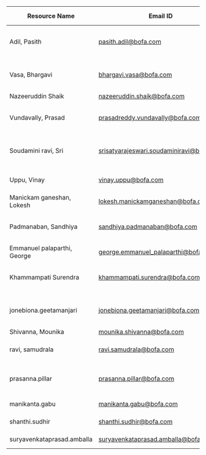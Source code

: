 | **Resource Name**           | **Email ID**                                                                                | **Team Name** | **July** | **August**     | **September**  |
| --------------------------- | ------------------------------------------------------------------------------------------- | ------------- | -------- | -------------- | -------------- |
| Adil, Pasith                | [pasith.adil@bofa.com](mailto:pasith.adil@bofa.com)                                         | Cypunk        |          | 24-Aug, 29-Aug | 24-Sep, 30-Sep |
| Vasa, Bhargavi              | [bhargavi.vasa@bofa.com](mailto:bhargavi.vasa@bofa.com)                                     | Cypunk        |          | 25-Aug, 29-Aug |                |
| Nazeeruddin Shaik           | [nazeeruddin.shaik@bofa.com](mailto:nazeeruddin.shaik@bofa.com)                             | Cypunk        |          |                |                |
| Vundavally, Prasad          | [prasadreddy.vundavally@bofa.com](mailto:prasadreddy.vundavally@bofa.com)                   | Cypunk        |          | 25-Aug, 29-Aug |                |
| Soudamini ravi, Sri         | [srisatyarajeswari.soudaminiravi@bofa.com](mailto:srisatyarajeswari.soudaminiravi@bofa.com) | Cypunk        |          | 11-Aug, 18-Aug |                |
| Uppu, Vinay                 | [vinay.uppu@bofa.com](mailto:vinay.uppu@bofa.com)                                           | Cypunk        |          | 8-Aug, 22-Aug  |                |
| Manickam ganeshan, Lokesh   | [lokesh.manickamganeshan@bofa.com](mailto:lokesh.manickamganeshan@bofa.com)                 | Cypunk        |          |                |                |
| Padmanaban, Sandhiya        | [sandhiya.padmanaban@bofa.com](mailto:sandhiya.padmanaban@bofa.com)                         | Cypunk        |          | 11-Aug, 18-Aug | 8-Sep, 12-Sep  |
| Emmanuel palaparthi, George | [george.emmanuel\_palaparthi@bofa.com](mailto:george.emmanuel_palaparthi@bofa.com)          | SDMJTH        |          |                | 1-Sep, 5-Sep   |
| Khammampati Surendra        | [khammampati.surendra@bofa.com](mailto:khammampati.surendra@bofa.com)                       | SDMJTH        |          | 11-Aug, 18-Aug |                |
| jonebiona.geetamanjari      | [jonebiona.geetamanjari@bofa.com](mailto:jonebiona.geetamanjari@bofa.com)                   | SDMJTH        |          | 11-Aug, 18-Aug | 12-Sep, 18-Sep |
| Shivanna, Mounika           | [mounika.shivanna@bofa.com](mailto:mounika.shivanna@bofa.com)                               | SDMJTH        |          |                |                |
| ravi, samudrala             | [ravi.samudrala@bofa.com](mailto:ravi.samudrala@bofa.com)                                   | SDMJTH        |          | 8-Aug, 17-Aug  |                |
| prasanna.pillar             | [prasanna.pillar@bofa.com](mailto:prasanna.pillar@bofa.com)                                 | WMIS          |          | 25-Aug, 29-Aug |                |
| manikanta.gabu              | [manikanta.gabu@bofa.com](mailto:manikanta.gabu@bofa.com)                                   | WMIS          | 28-Jul   | 1-Aug          |                |
| shanthi.sudhir              | [shanthi.sudhir@bofa.com](mailto:shanthi.sudhir@bofa.com)                                   | WMIS          |          |                | 15-Sep, 19-Sep |
| suryavenkataprasad.amballa  | [suryavenkataprasad.amballa@bofa.com](mailto:suryavenkataprasad.amballa@bofa.com)           | WMIS          |          |                | 1-Sep, 5-Sep   |
